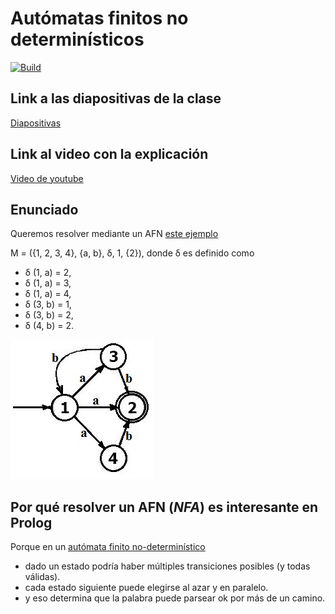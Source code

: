 
# Autómatas finitos no determinísticos

[![Build](https://github.com/Prolog-Uqbar/automatas-nondet-prolog/actions/workflows/workflow.yml/badge.svg)](https://github.com/Prolog-Uqbar/automatas-nondet-prolog/actions/workflows/workflow.yml)

## Link a las diapositivas de la clase

[Diapositivas](https://docs.google.com/presentation/d/1HLZkuw_BLXJ-MVTC7Bg9Up-xpzZQ8is90FVlNWATdhM/edit#slide=id.p)


## Link al video con la explicación

[Video de youtube](https://youtu.be/HmpzslJozJM)

## Enunciado

Queremos resolver mediante un AFN [este ejemplo](https://er.yuvayana.org/nfa-nondeterministic-finite-automata-definition-example-application/)

M = ({1, 2, 3, 4}, {a, b}, δ, 1, {2}), donde δ es definido como

- δ (1, a) = 2,
- δ (1, a) = 3,
- δ (1, a) = 4,
- δ (3, b) = 1,
- δ (3, b) = 2,
- δ (4, b) = 2.

![image](images/NFAs-state-diagram.jpg)

## Por qué resolver un AFN (_NFA_) es interesante en Prolog

Porque en un [autómata finito no-determinístico](https://es.wikipedia.org/wiki/Aut%C3%B3mata_finito_no_determinista)

- dado un estado podría haber múltiples transiciones posibles (y todas válidas).
- cada estado siguiente puede elegirse al azar y en paralelo.
- y eso determina que la palabra puede parsear ok por más de un camino.
